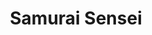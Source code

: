 --- 
title: "Samurai Sensei"
publishdate: "2019-2-25T16:48:46+02:00"
src: "https://365manga.net/manga/samurai-sensei"
image: "https://data.365manga.net/images/thumbnails/30436-samurai-sensei.jpg"
description: " The manga centers around Takeichi Hanpeita, a samurai who finds that he has traveled through time to modern day Japan. He is taken in by an old man who owns a cram school, and begins to work as a lecturer in the school."
---